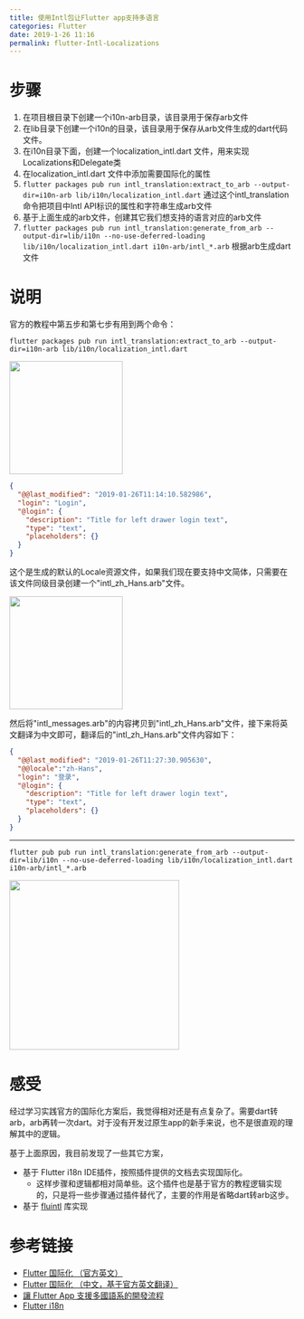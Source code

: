 ```yaml
---
title: 使用Intl包让Flutter app支持多语言
categories: Flutter
date: 2019-1-26 11:16
permalink: flutter-Intl-Localizations
---
```


# 步骤

1. 在项目根目录下创建一个i10n-arb目录，该目录用于保存arb文件
2. 在lib目录下创建一个i10n的目录，该目录用于保存从arb文件生成的dart代码文件。
3. 在i10n目录下面，创建一个localization_intl.dart 文件，用来实现Localizations和Delegate类
4. 在localization_intl.dart 文件中添加需要国际化的属性
5. `flutter packages pub run intl_translation:extract_to_arb --output-dir=i10n-arb lib/i10n/localization_intl.dart` 通过这个intl_translation命令把项目中Intl API标识的属性和字符串生成arb文件
6. 基于上面生成的arb文件，创建其它我们想支持的语言对应的arb文件
7. `flutter packages pub run intl_translation:generate_from_arb --output-dir=lib/i10n --no-use-deferred-loading lib/i10n/localization_intl.dart i10n-arb/intl_*.arb`  根据arb生成dart文件

<!-- more -->

# 说明

官方的教程中第五步和第七步有用到两个命令：

`flutter packages pub run intl_translation:extract_to_arb --output-dir=i10n-arb lib/i10n/localization_intl.dart`

<image src="https://ws3.sinaimg.cn/large/006tNc79gy1fzjtjsxczgj30rw05w3ys.jpg" width="200"/>

``` json
{
  "@@last_modified": "2019-01-26T11:14:10.582986",
  "login": "Login",
  "@login": {
    "description": "Title for left drawer login text",
    "type": "text",
    "placeholders": {}
  }
}
```

这个是生成的默认的Locale资源文件，如果我们现在要支持中文简体，只需要在该文件同级目录创建一个"intl_zh_Hans.arb"文件。

<image src="https://ws2.sinaimg.cn/large/006tNc79gy1fzjukxbm55j30pg08gjrv.jpg" width="200"/>

然后将"intl_messages.arb"的内容拷贝到"intl_zh_Hans.arb"文件，接下来将英文翻译为中文即可，翻译后的"intl_zh_Hans.arb"文件内容如下：

``` json
{
  "@@last_modified": "2019-01-26T11:27:30.905630",
  "@@locale":"zh-Hans",
  "login": "登录",
  "@login": {
    "description": "Title for left drawer login text",
    "type": "text",
    "placeholders": {}
  }
}
```

-------

`flutter pub pub run intl_translation:generate_from_arb --output-dir=lib/i10n --no-use-deferred-loading lib/i10n/localization_intl.dart i10n-arb/intl_*.arb`

<image src="https://ws4.sinaimg.cn/large/006tNc79gy1fzjunwho55j30gk0gejsl.jpg" width="300" />


# 感受

经过学习实践官方的国际化方案后，我觉得相对还是有点复杂了。需要dart转arb，arb再转一次dart。对于没有开发过原生app的新手来说，也不是很直观的理解其中的逻辑。

基于上面原因，我目前发现了一些其它方案，

* 基于 Flutter i18n IDE插件，按照插件提供的文档去实现国际化。
    * 这样步骤和逻辑都相对简单些。这个插件也是基于官方的教程逻辑实现的，只是将一些步骤通过插件替代了，主要的作用是省略dart转arb这步。
* 基于 [fluintl](https://github.com/Sky24n/fluintl) 库实现
    

# 参考链接

* [Flutter 国际化 （官方英文）](https://flutter.io/docs/development/accessibility-and-localization/internationalization)
* [Flutter 国际化 （中文，基于官方英文翻译）](https://book.flutterchina.club/chapter12/)
* [讓 Flutter App 支援多國語系的開發流程](https://medium.com/@zonble/%E8%AE%93-flutter-app-%E6%94%AF%E6%8F%B4%E5%A4%9A%E5%9C%8B%E8%AA%9E%E7%B3%BB%E7%9A%84%E9%96%8B%E7%99%BC%E6%B5%81%E7%A8%8B-ceb31532e2e1)
* [Flutter i18n](https://github.com/long1eu/flutter_i18n)
